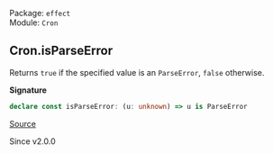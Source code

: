 Package: `effect`<br />
Module: `Cron`<br />

## Cron.isParseError

Returns `true` if the specified value is an `ParseError`, `false` otherwise.

**Signature**

```ts
declare const isParseError: (u: unknown) => u is ParseError
```

[Source](https://github.com/Effect-TS/effect/tree/main/packages/effect/src/Cron.ts#L218)

Since v2.0.0